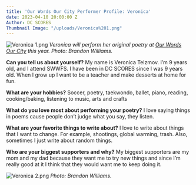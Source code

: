 ```yaml
---
title: 'Our Words Our City Performer Profile: Veronica'
date: 2023-04-10 20:00:00 Z
Author: DC SCORES
Thumbnail Image: "/uploads/Veronica%201.png"
---
```


![Veronica 1.png](/uploads/Veronica%201.png)
*Veronica will perform her original poetry at [Our Words Our City](https://owoc.dcscores.org/) this year. Photo: Brandon Williams.*













**Can you tell us about yourself?**
My name is Veronica Telzmov. I’m 9 years old, and I attend SWWFS. I have been in DC SCORES since I was 9 years old. When I grow up I want to be a teacher and make desserts at home for fun.

**What are your hobbies?**
Soccer, poetry, taekwondo, ballet, piano, reading, cooking/baking, listening to music, arts and crafts 

**What do you love most about performing your poetry?**
I love saying things in poems cause people don’t judge what you say, they listen. 

**What are your favorite things to write about?**
I love to write about things that I want to change. For example, shootings, global warming, trash. Also, sometimes I just write about random things. 

**Who are your biggest supporters and why?**
My biggest supporters are my mom and my dad because they want me to try new things and since I’m really good at it I think that they would want me to keep doing it.

![Veronica 2.png](/uploads/Veronica%202.png)
*Photo: Brandon Williams.*